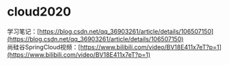 # cloud2020

学习笔记：[https://blog.csdn.net/qq_36903261/article/details/106507150](https://blog.csdn.net/qq_36903261/article/details/106507150)<br/>
尚硅谷SpringCloud视频：[https://www.bilibili.com/video/BV18E411x7eT?p=1](https://www.bilibili.com/video/BV18E411x7eT?p=1)
